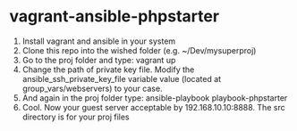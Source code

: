 # vagrant-ansible-phpstarter
1. Install vagrant and ansible in your system
2. Clone this repo into the wished folder (e.g. ~/Dev/mysuperproj)
3. Go to the proj folder and type: vagrant up
4. Change the path of private key file. Modify the ansible_ssh_private_key_file variable value (located at group_vars/webservers) to your case.
5. And again in the proj folder type: ansible-playbook playbook-phpstarter
6. Cool. Now your guest server acceptable by 192.168.10.10:8888. The src directory is for your proj files
